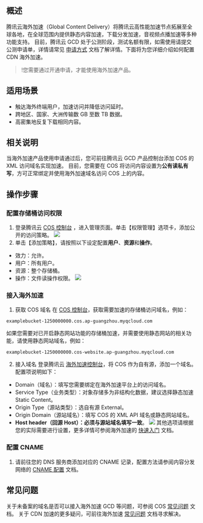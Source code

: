 ## 概述

腾讯云海外加速（Global Content Delivery）将腾讯云高性能加速节点拓展至全球各地，在全球范围内提供静态内容加速，下载分发加速，音视频点播加速等多种功能支持。
目前，腾讯云 GCD 处于公测阶段，测试名额有限，如需使用请提交公测申请单，详情请常见 [申请方式](https://cloud.tencent.com/document/product/673/30415) 文档了解详情。下面将为您详细介绍如何配置 CDN 海外加速。

>!您需要通过开通申请，才能使用海外加速产品。

## 适用场景

- 触达海外终端用户，加速访问并降低访问延时。
- 跨地区、国家、大洲传输数 GB 至数 TB 数据。
- 高密集地反复下载相同内容。

## 相关说明

当海外加速产品使用申请通过后，您可前往腾讯云 GCD 产品控制台添加 COS 的 XML 访问域名实现加速。
目前，您需要在 COS 将访问内容设置为**公有读私有写**，方可正常绑定并使用海外加速域名访问 COS 上的内容。

## 操作步骤

### 配置存储桶访问权限

1. 登录腾讯云 [COS 控制台](https://console.cloud.tencent.com/cos5) ，进入管理页面。单击【权限管理】选项卡，添加公开的访问策略。
![](https://main.qcloudimg.com/raw/b1c0862f797da9d1447bc6a13929a927.png)
2. 单击【添加策略】，请按照以下设定配置**用户**、**资源**和**操作**。
 - 效力：允许。
 - 用户：所有用户。
 - 资源：整个存储桶。
 - 操作：文件读操作权限。
![](https://main.qcloudimg.com/raw/953311e15a9ca272dc5fece6a87ac6b7.png)

### 接入海外加速

1. 获取 COS 域名
在 [COS 控制台](https://console.cloud.tencent.com/cos5)，获取需要加速的存储桶访问域名，例如：
```shell
examplebucket-1250000000.cos.ap-guangzhou.myqcloud.com
```
如果您需要对已开启静态网站功能的存储桶加速，并需要使用静态网站的相关功能，请使用静态网站域名，例如：
```shell
examplebucket-1250000000.cos-website.ap-guangzhou.myqcloud.com
```

2. 接入域名
登录腾讯云 [海外加速控制台](https://console.cloud.tencent.com/cdn/open_oversea)，将 COS 作为自有源，添加一个域名。配置项说明如下：
 - Domain（域名）：填写您需要绑定在海外加速平台上的访问域名。
 - Service Type（业务类型）：对象存储多为非结构化数据，建议选择静态加速 Static Content。
 - Origin Type（源站类型）：选自有源 External。
 -  Origin Domain（源站域名）：填写 COS 的 XML API 域名或静态网站域名。
 - **Host header（回源 Host）：必须与源站域名填写一致**。
![](https://main.qcloudimg.com/raw/691da49e660fb3a5675d371821e702d9.png)
其他选项请根据您的实际需要进行设置，更多详情可参阅海外加速的 [快速入门](https://cloud.tencent.com/document/product/673/14422) 文档。

### 配置 CNAME
1. 请前往您的 DNS 服务商添加对应的 CNAME 记录，配置方法请参阅内容分发网络的 [CNAME 配置](https://cloud.tencent.com/document/product/228/3121) 文档。

## 常见问题
关于未备案的域名是否可以接入海外加速 GCD 等问题，可参阅 COS  [常见问题](https://cloud.tencent.com/document/product/436/30737#.E5.B0.9A.E6.9C.AA.E5.A4.87.E6.A1.88.E7.9A.84.E5.9F.9F.E5.90.8D.E5.8F.AF.E4.BB.A5.E6.8E.A5.E5.85.A5.E6.B5.B7.E5.A4.96.E5.8A.A0.E9.80.9F-gcd-.E5.B9.B3.E5.8F.B0.E5.90.97.EF.BC.9F) 文档。
关于 CDN 加速的更多疑问，可前往海外加速 [常见问题](https://cloud.tencent.com/document/product/673/31673) 文档寻求解决。
